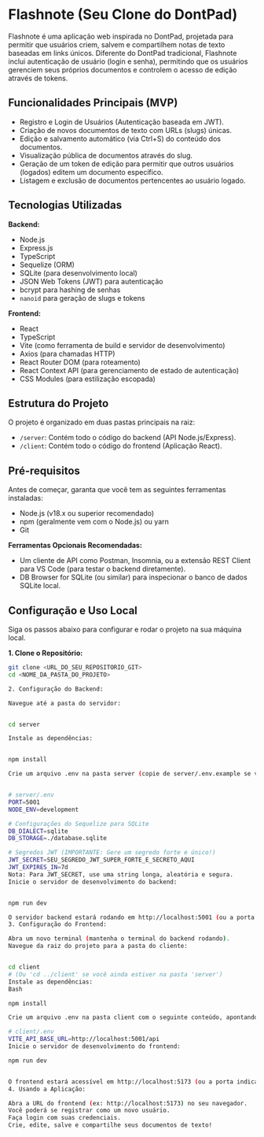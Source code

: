 # Flashnote (Seu Clone do DontPad)

Flashnote é uma aplicação web inspirada no DontPad, projetada para permitir que usuários criem, salvem e compartilhem notas de texto baseadas em links únicos. Diferente do DontPad tradicional, Flashnote inclui autenticação de usuário (login e senha), permitindo que os usuários gerenciem seus próprios documentos e controlem o acesso de edição através de tokens.

## Funcionalidades Principais (MVP)

* Registro e Login de Usuários (Autenticação baseada em JWT).
* Criação de novos documentos de texto com URLs (slugs) únicas.
* Edição e salvamento automático (via Ctrl+S) do conteúdo dos documentos.
* Visualização pública de documentos através do slug.
* Geração de um token de edição para permitir que outros usuários (logados) editem um documento específico.
* Listagem e exclusão de documentos pertencentes ao usuário logado.

## Tecnologias Utilizadas

**Backend:**
* Node.js
* Express.js
* TypeScript
* Sequelize (ORM)
* SQLite (para desenvolvimento local)
* JSON Web Tokens (JWT) para autenticação
* bcrypt para hashing de senhas
* `nanoid` para geração de slugs e tokens

**Frontend:**
* React
* TypeScript
* Vite (como ferramenta de build e servidor de desenvolvimento)
* Axios (para chamadas HTTP)
* React Router DOM (para roteamento)
* React Context API (para gerenciamento de estado de autenticação)
* CSS Modules (para estilização escopada)

## Estrutura do Projeto

O projeto é organizado em duas pastas principais na raiz:

* `/server`: Contém todo o código do backend (API Node.js/Express).
* `/client`: Contém todo o código do frontend (Aplicação React).

## Pré-requisitos

Antes de começar, garanta que você tem as seguintes ferramentas instaladas:

* Node.js (v18.x ou superior recomendado)
* npm (geralmente vem com o Node.js) ou yarn
* Git

**Ferramentas Opcionais Recomendadas:**
* Um cliente de API como Postman, Insomnia, ou a extensão REST Client para VS Code (para testar o backend diretamente).
* DB Browser for SQLite (ou similar) para inspecionar o banco de dados SQLite local.

## Configuração e Uso Local

Siga os passos abaixo para configurar e rodar o projeto na sua máquina local.

**1. Clone o Repositório:**
   ```bash
   git clone <URL_DO_SEU_REPOSITORIO_GIT>
   cd <NOME_DA_PASTA_DO_PROJETO>

   2. Configuração do Backend:

Navegue até a pasta do servidor:


cd server

Instale as dependências:


npm install

Crie um arquivo .env na pasta server (copie de server/.env.example se você criar um, ou crie um novo) com o seguinte conteúdo:


# server/.env
PORT=5001
NODE_ENV=development

# Configurações do Sequelize para SQLite
DB_DIALECT=sqlite
DB_STORAGE=./database.sqlite

# Segredos JWT (IMPORTANTE: Gere um segredo forte e único!)
JWT_SECRET=SEU_SEGREDO_JWT_SUPER_FORTE_E_SECRETO_AQUI
JWT_EXPIRES_IN=7d
Nota: Para JWT_SECRET, use uma string longa, aleatória e segura.
Inicie o servidor de desenvolvimento do backend:


npm run dev

O servidor backend estará rodando em http://localhost:5001 (ou a porta definida no seu .env). O arquivo database.sqlite será criado automaticamente na pasta server na primeira vez que o servidor iniciar com sucesso após a configuração dos modelos.
3. Configuração do Frontend:

Abra um novo terminal (mantenha o terminal do backend rodando).
Navegue da raiz do projeto para a pasta do cliente:


cd client 
# (Ou 'cd ../client' se você ainda estiver na pasta 'server')
Instale as dependências:
Bash

npm install

Crie um arquivo .env na pasta client com o seguinte conteúdo, apontando para o seu backend local:

# client/.env
VITE_API_BASE_URL=http://localhost:5001/api
Inicie o servidor de desenvolvimento do frontend:

npm run dev


O frontend estará acessível em http://localhost:5173 (ou a porta indicada pelo Vite no console).
4. Usando a Aplicação:

Abra a URL do frontend (ex: http://localhost:5173) no seu navegador.
Você poderá se registrar como um novo usuário.
Faça login com suas credenciais.
Crie, edite, salve e compartilhe seus documentos de texto!